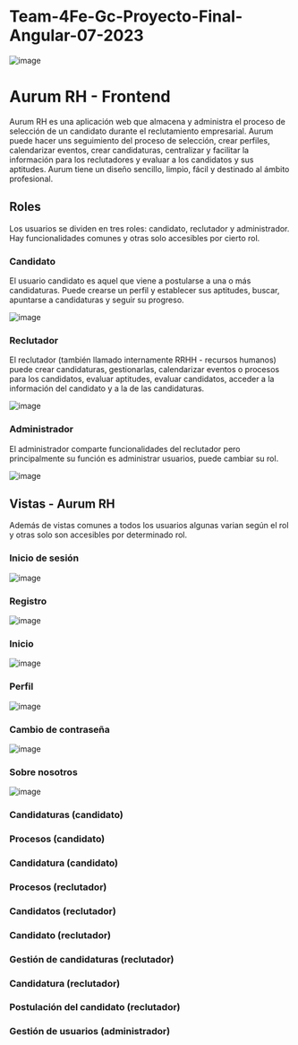 # Team-4Fe-Gc-Proyecto-Final-Angular-07-2023

![image](https://github.com/JoelTarzan/team4-fe-gc-proyecto-final-angular-07-2023/assets/135845147/0a78c679-bd44-4d76-b09c-c677b4dbbc59)


# Aurum RH - Frontend

Aurum RH es una aplicación web que almacena y administra el proceso de selección de un candidato durante el reclutamiento empresarial. Aurum puede hacer uns seguimiento del proceso de selección, crear perfiles, calendarizar eventos, crear candidaturas, centralizar y facilitar la información para los reclutadores y evaluar a los candidatos y sus aptitudes. Aurum tiene un diseño sencillo, limpio, fácil y destinado al ámbito profesional.

## Roles

Los usuarios se dividen en tres roles: candidato, reclutador y administrador. Hay funcionalidades comunes y otras solo accesibles por cierto rol.

### Candidato

El usuario candidato es aquel que viene a postularse a una o más candidaturas. Puede crearse un perfil y establecer sus aptitudes, buscar, apuntarse a candidaturas y seguir su progreso.

![image](https://github.com/JoelTarzan/team4-fe-gc-proyecto-final-angular-07-2023/assets/135845147/caa67160-5c2f-4429-8fd5-fadc7b6efc7c)


### Reclutador

El reclutador (también llamado internamente RRHH - recursos humanos) puede crear candidaturas, gestionarlas, calendarizar eventos o procesos para los candidatos, evaluar aptitudes, evaluar candidatos, acceder a la información del candidato y a la de las candidaturas.

![image](https://github.com/JoelTarzan/team4-fe-gc-proyecto-final-angular-07-2023/assets/135845147/f85838ed-29fa-4174-9eda-2bb1dacdbb38)


### Administrador

El administrador comparte funcionalidades del reclutador pero principalmente su función es administrar usuarios, puede cambiar su rol.

![image](https://github.com/JoelTarzan/team4-fe-gc-proyecto-final-angular-07-2023/assets/135845147/ccc1fa58-79b8-40a5-817d-688fafec903e)


## Vistas - Aurum RH

Además de vistas comunes a todos los usuarios algunas varian según el rol y otras solo son accesibles por determinado rol.

### Inicio de sesión
![image](https://github.com/JoelTarzan/team4-fe-gc-proyecto-final-angular-07-2023/assets/45524750/330c80ab-b390-4993-8cd4-1d3244bb733a)

### Registro
![image](https://github.com/JoelTarzan/team4-fe-gc-proyecto-final-angular-07-2023/assets/45524750/b6ed82f4-ff04-4833-83ad-e3aeafc84a54)

### Inicio
![image](https://github.com/JoelTarzan/team4-fe-gc-proyecto-final-angular-07-2023/assets/45524750/f5cbc46e-14cb-4ac2-8c53-9019c387386d)

### Perfil
![image](https://github.com/JoelTarzan/team4-fe-gc-proyecto-final-angular-07-2023/assets/45524750/c3bede87-f488-4240-a6c4-fa731c1e57ee)

### Cambio de contraseña
![image](https://github.com/JoelTarzan/team4-fe-gc-proyecto-final-angular-07-2023/assets/45524750/124d780d-2de7-421e-b99d-f45f3964e6b2)

### Sobre nosotros
![image](https://github.com/JoelTarzan/team4-fe-gc-proyecto-final-angular-07-2023/assets/45524750/06ef0bbb-b166-492e-939a-9ac76ef2b306)

### Candidaturas (candidato)

### Procesos (candidato)

### Candidatura (candidato)

### Procesos (reclutador)

### Candidatos (reclutador)

### Candidato (reclutador)

### Gestión de candidaturas (reclutador)

### Candidatura (reclutador)

### Postulación del candidato (reclutador)

### Gestión de usuarios (administrador)
